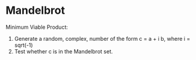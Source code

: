 # Mandelbrot

Minimum Viable Product: 
1. Generate a random, complex, number of the form c = a + i b, where i = sqrt(-1)
2. Test whether c is in the Mandelbrot set.


